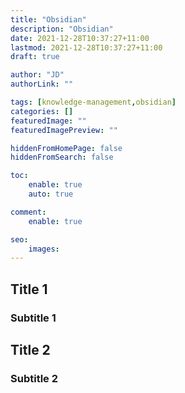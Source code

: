 ```yaml
---
title: "Obsidian"
description: "Obsidian"
date: 2021-12-28T10:37:27+11:00
lastmod: 2021-12-28T10:37:27+11:00
draft: true

author: "JD"
authorLink: ""

tags: [knowledge-management,obsidian]
categories: []
featuredImage: ""
featuredImagePreview: ""

hiddenFromHomePage: false
hiddenFromSearch: false

toc:
    enable: true
    auto: true

comment:
    enable: true

seo:
    images:
---
```


## Title 1

### Subtitle 1

## Title 2

### Subtitle 2